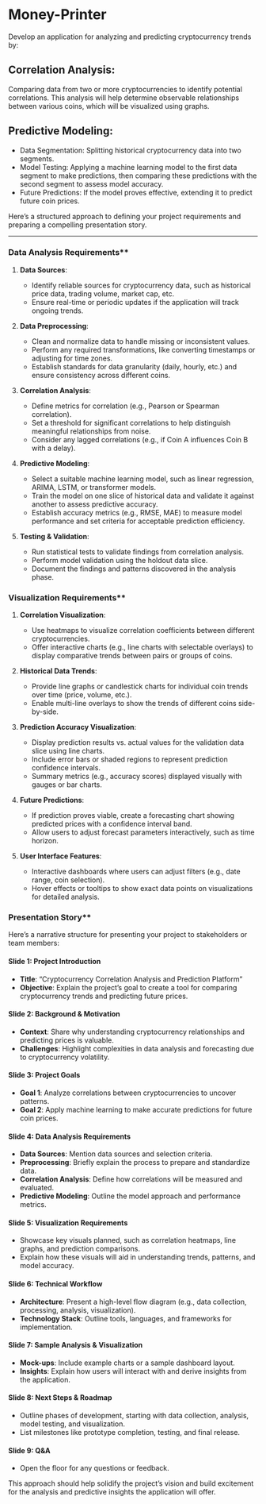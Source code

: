 # Money-Printer

Develop an application for analyzing and predicting cryptocurrency trends by:

## Correlation Analysis: 
Comparing data from two or more cryptocurrencies to identify potential correlations. This analysis will help determine observable relationships between various coins, which will be visualized using graphs.

## Predictive Modeling:

- Data Segmentation: Splitting historical cryptocurrency data into two segments.
- Model Testing: Applying a machine learning model to the first data segment to make predictions, then comparing these predictions with the second segment to assess model accuracy.
- Future Predictions: If the model proves effective, extending it to predict future coin prices.

Here’s a structured approach to defining your project requirements and preparing a compelling presentation story.

---

### Data Analysis Requirements**

1. **Data Sources**:
   - Identify reliable sources for cryptocurrency data, such as historical price data, trading volume, market cap, etc.
   - Ensure real-time or periodic updates if the application will track ongoing trends.

2. **Data Preprocessing**:
   - Clean and normalize data to handle missing or inconsistent values.
   - Perform any required transformations, like converting timestamps or adjusting for time zones.
   - Establish standards for data granularity (daily, hourly, etc.) and ensure consistency across different coins.

3. **Correlation Analysis**:
   - Define metrics for correlation (e.g., Pearson or Spearman correlation).
   - Set a threshold for significant correlations to help distinguish meaningful relationships from noise.
   - Consider any lagged correlations (e.g., if Coin A influences Coin B with a delay).

4. **Predictive Modeling**:
   - Select a suitable machine learning model, such as linear regression, ARIMA, LSTM, or transformer models.
   - Train the model on one slice of historical data and validate it against another to assess predictive accuracy.
   - Establish accuracy metrics (e.g., RMSE, MAE) to measure model performance and set criteria for acceptable prediction efficiency.

5. **Testing & Validation**:
   - Run statistical tests to validate findings from correlation analysis.
   - Perform model validation using the holdout data slice.
   - Document the findings and patterns discovered in the analysis phase.


### Visualization Requirements**

1. **Correlation Visualization**:
   - Use heatmaps to visualize correlation coefficients between different cryptocurrencies.
   - Offer interactive charts (e.g., line charts with selectable overlays) to display comparative trends between pairs or groups of coins.

2. **Historical Data Trends**:
   - Provide line graphs or candlestick charts for individual coin trends over time (price, volume, etc.).
   - Enable multi-line overlays to show the trends of different coins side-by-side.

3. **Prediction Accuracy Visualization**:
   - Display prediction results vs. actual values for the validation data slice using line charts.
   - Include error bars or shaded regions to represent prediction confidence intervals.
   - Summary metrics (e.g., accuracy scores) displayed visually with gauges or bar charts.

4. **Future Predictions**:
   - If prediction proves viable, create a forecasting chart showing predicted prices with a confidence interval band.
   - Allow users to adjust forecast parameters interactively, such as time horizon.

5. **User Interface Features**:
   - Interactive dashboards where users can adjust filters (e.g., date range, coin selection).
   - Hover effects or tooltips to show exact data points on visualizations for detailed analysis.



### Presentation Story**

Here’s a narrative structure for presenting your project to stakeholders or team members:

#### **Slide 1: Project Introduction**
   - **Title**: “Cryptocurrency Correlation Analysis and Prediction Platform”
   - **Objective**: Explain the project’s goal to create a tool for comparing cryptocurrency trends and predicting future prices.
   
#### **Slide 2: Background & Motivation**
   - **Context**: Share why understanding cryptocurrency relationships and predicting prices is valuable.
   - **Challenges**: Highlight complexities in data analysis and forecasting due to cryptocurrency volatility.

#### **Slide 3: Project Goals**
   - **Goal 1**: Analyze correlations between cryptocurrencies to uncover patterns.
   - **Goal 2**: Apply machine learning to make accurate predictions for future coin prices.
   
#### **Slide 4: Data Analysis Requirements**
   - **Data Sources**: Mention data sources and selection criteria.
   - **Preprocessing**: Briefly explain the process to prepare and standardize data.
   - **Correlation Analysis**: Define how correlations will be measured and evaluated.
   - **Predictive Modeling**: Outline the model approach and performance metrics.

#### **Slide 5: Visualization Requirements**
   - Showcase key visuals planned, such as correlation heatmaps, line graphs, and prediction comparisons.
   - Explain how these visuals will aid in understanding trends, patterns, and model accuracy.

#### **Slide 6: Technical Workflow**
   - **Architecture**: Present a high-level flow diagram (e.g., data collection, processing, analysis, visualization).
   - **Technology Stack**: Outline tools, languages, and frameworks for implementation.

#### **Slide 7: Sample Analysis & Visualization**
   - **Mock-ups**: Include example charts or a sample dashboard layout.
   - **Insights**: Explain how users will interact with and derive insights from the application.

#### **Slide 8: Next Steps & Roadmap**
   - Outline phases of development, starting with data collection, analysis, model testing, and visualization.
   - List milestones like prototype completion, testing, and final release.

#### **Slide 9: Q&A**
   - Open the floor for any questions or feedback.

This approach should help solidify the project’s vision and build excitement for the analysis and predictive insights the application will offer.